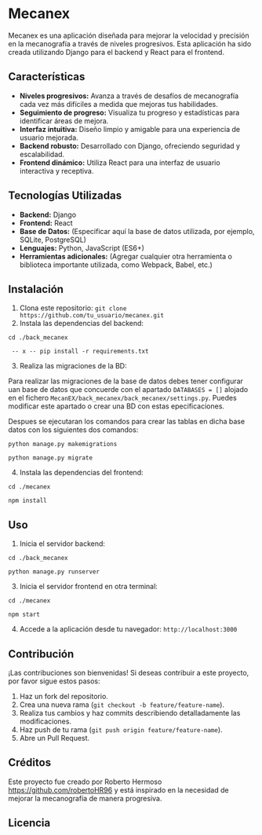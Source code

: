 # Mecanex

Mecanex es una aplicación diseñada para mejorar la velocidad y precisión en la mecanografía a través de niveles progresivos. Esta aplicación ha sido creada utilizando Django para el backend y React para el frontend.

## Características

- **Niveles progresivos:** Avanza a través de desafíos de mecanografía cada vez más difíciles a medida que mejoras tus habilidades.
- **Seguimiento de progreso:** Visualiza tu progreso y estadísticas para identificar áreas de mejora.
- **Interfaz intuitiva:** Diseño limpio y amigable para una experiencia de usuario mejorada.
- **Backend robusto:** Desarrollado con Django, ofreciendo seguridad y escalabilidad.
- **Frontend dinámico:** Utiliza React para una interfaz de usuario interactiva y receptiva.

## Tecnologías Utilizadas

- **Backend:** Django
- **Frontend:** React
- **Base de Datos:** (Especificar aquí la base de datos utilizada, por ejemplo, SQLite, PostgreSQL)
- **Lenguajes:** Python, JavaScript (ES6+)
- **Herramientas adicionales:** (Agregar cualquier otra herramienta o biblioteca importante utilizada, como Webpack, Babel, etc.)

## Instalación

1. Clona este repositorio: `git clone https://github.com/tu_usuario/mecanex.git`
2. Instala las dependencias del backend:

`cd ./back_mecanex`

  ` -- x -- pip install -r requirements.txt`

3. Realiza las migraciones de la BD:

Para realizar las migraciones de la base de datos debes tener configurar uan base de datos que concuerde con el apartado `DATABASES = []` alojado en el fichero `MecanEX/back_mecanex/back_mecanex/settings.py`. Puedes modificar este apartado o crear una BD con estas epecificaciones.

Despues se ejecutaran los comandos para crear las tablas en dicha base datos con los siguientes dos comandos:

`python manage.py makemigrations`

`python manage.py migrate`

4. Instala las dependencias del frontend:

`cd ./mecanex`

`npm install`

## Uso

1. Inicia el servidor backend:

`cd ./back_mecanex`

`python manage.py runserver`

3. Inicia el servidor frontend en otra terminal:

`cd ./mecanex`

`npm start`

4. Accede a la aplicación desde tu navegador: `http://localhost:3000`

## Contribución

¡Las contribuciones son bienvenidas! Si deseas contribuir a este proyecto, por favor sigue estos pasos:

1. Haz un fork del repositorio.
2. Crea una nueva rama (`git checkout -b feature/feature-name`).
3. Realiza tus cambios y haz commits describiendo detalladamente las modificaciones.
4. Haz push de tu rama (`git push origin feature/feature-name`).
5. Abre un Pull Request.

## Créditos

Este proyecto fue creado por Roberto Hermoso https://github.com/robertoHR96 y está inspirado en la necesidad de mejorar la mecanografía de manera progresiva.

## Licencia


